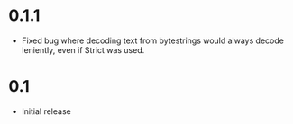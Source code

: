 0.1.1
=====
* Fixed bug where decoding text from bytestrings would always decode
  leniently, even if Strict was used.

0.1
===

* Initial release
